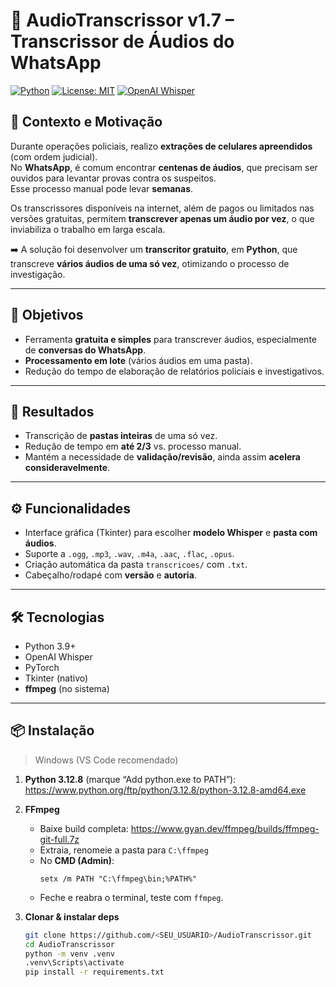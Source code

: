 # 🎤 AudioTranscrissor v1.7 – Transcrissor de Áudios do WhatsApp

[![Python](https://img.shields.io/badge/Python-3.9%2B-blue.svg)]()
[![License: MIT](https://img.shields.io/badge/License-MIT-green.svg)]()
[![OpenAI Whisper](https://img.shields.io/badge/ASR-Whisper-black.svg)]()

## 📌 Contexto e Motivação
Durante operações policiais, realizo **extrações de celulares apreendidos** (com ordem judicial).  
No **WhatsApp**, é comum encontrar **centenas de áudios**, que precisam ser ouvidos para levantar provas contra os suspeitos.  
Esse processo manual pode levar **semanas**.

Os transcrissores disponíveis na internet, além de pagos ou limitados nas versões gratuitas, permitem **transcrever apenas um áudio por vez**, o que inviabiliza o trabalho em larga escala.

➡️ A solução foi desenvolver um **transcritor gratuito**, em **Python**, que transcreve **vários áudios de uma só vez**, otimizando o processo de investigação.

---

## 🎯 Objetivos
- Ferramenta **gratuita e simples** para transcrever áudios, especialmente de **conversas do WhatsApp**.  
- **Processamento em lote** (vários áudios em uma pasta).  
- Redução do tempo de elaboração de relatórios policiais e investigativos.  

---

## 🚀 Resultados
- Transcrição de **pastas inteiras** de uma só vez.  
- Redução de tempo em **até 2/3** vs. processo manual.  
- Mantém a necessidade de **validação/revisão**, ainda assim **acelera consideravelmente**.

---

## ⚙️ Funcionalidades
- Interface gráfica (Tkinter) para escolher **modelo Whisper** e **pasta com áudios**.  
- Suporte a `.ogg`, `.mp3`, `.wav`, `.m4a`, `.aac`, `.flac`, `.opus`.  
- Criação automática da pasta `transcricoes/` com `.txt`.  
- Cabeçalho/rodapé com **versão** e **autoria**.  

---

## 🛠️ Tecnologias
- Python 3.9+
- OpenAI Whisper
- PyTorch
- Tkinter (nativo)
- **ffmpeg** (no sistema)

---

## 📦 Instalação

> Windows (VS Code recomendado)

1. **Python 3.12.8** (marque “Add python.exe to PATH”):  
   https://www.python.org/ftp/python/3.12.8/python-3.12.8-amd64.exe

2. **FFmpeg**  
   - Baixe build completa: https://www.gyan.dev/ffmpeg/builds/ffmpeg-git-full.7z  
   - Extraia, renomeie a pasta para `C:\ffmpeg`  
   - No **CMD (Admin)**:
     ```
     setx /m PATH "C:\ffmpeg\bin;%PATH%"
     ```
   - Feche e reabra o terminal, teste com `ffmpeg`.

3. **Clonar & instalar deps**
   ```bash
   git clone https://github.com/<SEU_USUARIO>/AudioTranscrissor.git
   cd AudioTranscrissor
   python -m venv .venv
   .venv\Scripts\activate
   pip install -r requirements.txt
